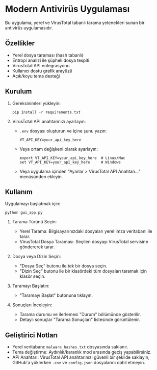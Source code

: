 # Modern Antivirüs Uygulaması

Bu uygulama, yerel ve VirusTotal tabanlı tarama yetenekleri sunan bir antivirüs uygulamasıdır.

## Özellikler

- Yerel dosya taraması (hash tabanlı)
- Entropi analizi ile şüpheli dosya tespiti
- VirusTotal API entegrasyonu
- Kullanıcı dostu grafik arayüzü
- Açık/koyu tema desteği

## Kurulum

1. Gereksinimleri yükleyin:
   ```
   pip install -r requirements.txt
   ```

2. VirusTotal API anahtarınızı ayarlayın:
   - `.env` dosyası oluşturun ve içine şunu yazın:
     ```
     VT_API_KEY=your_api_key_here
     ```
   - Veya ortam değişkeni olarak ayarlayın:
     ```
     export VT_API_KEY=your_api_key_here  # Linux/Mac
     set VT_API_KEY=your_api_key_here     # Windows
     ```
   - Veya uygulama içinden "Ayarlar > VirusTotal API Anahtarı..." menüsünden ekleyin.

## Kullanım

Uygulamayı başlatmak için:
```
python gui_app.py
```

1. Tarama Türünü Seçin:
   - Yerel Tarama: Bilgisayarınızdaki dosyaları yerel imza veritabanı ile tarar.
   - VirusTotal Dosya Taraması: Seçilen dosyayı VirusTotal servisine göndererek tarar.

2. Dosya veya Dizin Seçin:
   - "Dosya Seç" butonu ile tek bir dosya seçin.
   - "Dizin Seç" butonu ile bir klasördeki tüm dosyaları taramak için klasör seçin.

3. Taramayı Başlatın:
   - "Taramayı Başlat" butonuna tıklayın.

4. Sonuçları İnceleyin:
   - Tarama durumu ve ilerlemesi "Durum" bölümünde gösterilir.
   - Detaylı sonuçlar "Tarama Sonuçları" listesinde görüntülenir.

## Geliştirici Notları

- Yerel veritabanı: `malware_hashes.txt` dosyasında saklanır.
- Tema değiştirme: Aydınlık/karanlık mod arasında geçiş yapabilirsiniz.
- API Anahtarı: VirusTotal API anahtarınızı güvenli bir şekilde saklayın, GitHub'a yüklerken `.env` ve `config.json` dosyalarını dahil etmeyin. 